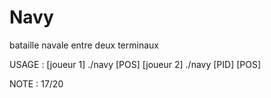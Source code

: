 # Navy

bataille navale entre deux terminaux

USAGE : [joueur 1] ./navy [POS]
[joueur 2] ./navy [PID] [POS]

NOTE : 17/20
